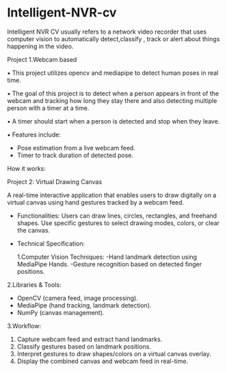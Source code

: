 # Intelligent-NVR-cv
Intelligent NVR CV usually refers to a network video recorder that uses computer vision to automatically detect,classify , track or alert about things happening in the video.

Project 1.Webcam based

▪ This project utilizes opencv and mediapipe to detect human poses in 
real time.

▪ The goal of this project is to detect when a person appears in front of the webcam and tracking how long they stay there and also detecting multiple person with a timer at a time.

▪ A timer should start when a person is detected and stop when they leave.

▪ Features include:
- Pose estimation from a live webcam feed.
- Timer to track duration of detected pose.

How it works:

Project 2: Virtual Drawing Canvas
 
 A real-time interactive application that enables users to draw digitally on a virtual canvas using hand gestures tracked by a webcam feed.

- Functionalities:
  Users can draw lines, circles, rectangles, and freehand shapes.
Use specific gestures to select drawing modes, colors, or clear the canvas.

- Technical Specification:

  1.Computer Vision Techniques:
    -Hand landmark detection using MediaPipe Hands.
    -Gesture recognition based on detected finger positions.

 2.Libraries & Tools:
- OpenCV (camera feed, image processing).
- MediaPipe (hand tracking, landmark detection).
- NumPy (canvas management).

 3.Workflow:
   1. Capture webcam feed and extract hand landmarks.
   2. Classify gestures based on landmark positions.
   3. Interpret gestures to draw shapes/colors on a virtual canvas overlay.
   4. Display the combined canvas and webcam feed in real-time.
